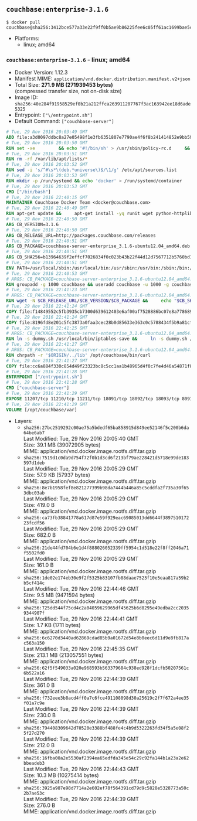 ## `couchbase:enterprise-3.1.6`

```console
$ docker pull couchbase@sha256:3412bce577a33e22f9ff0b5ae9b86225fee6c05ff61ac1699bae5c122c6b9724
```

-	Platforms:
	-	linux; amd64

### `couchbase:enterprise-3.1.6` - linux; amd64

-	Docker Version: 1.12.3
-	Manifest MIME: `application/vnd.docker.distribution.manifest.v2+json`
-	Total Size: **271.9 MB (271939453 bytes)**  
	(compressed transfer size, not on-disk size)
-	Image ID: `sha256:40e284f91958529ef0b21a212ffca263911207767f3ac163942ee18d6ade5325`
-	Entrypoint: `["\/entrypoint.sh"]`
-	Default Command: `["couchbase-server"]`

```dockerfile
# Tue, 29 Nov 2016 20:03:49 GMT
ADD file:a3d0097ddbc8a27e05498f1e3fb6351807e7790ae4f6f8b241414852e9bb59b8 in / 
# Tue, 29 Nov 2016 20:03:50 GMT
RUN set -xe 		&& echo '#!/bin/sh' > /usr/sbin/policy-rc.d 	&& echo 'exit 101' >> /usr/sbin/policy-rc.d 	&& chmod +x /usr/sbin/policy-rc.d 		&& dpkg-divert --local --rename --add /sbin/initctl 	&& cp -a /usr/sbin/policy-rc.d /sbin/initctl 	&& sed -i 's/^exit.*/exit 0/' /sbin/initctl 		&& echo 'force-unsafe-io' > /etc/dpkg/dpkg.cfg.d/docker-apt-speedup 		&& echo 'DPkg::Post-Invoke { "rm -f /var/cache/apt/archives/*.deb /var/cache/apt/archives/partial/*.deb /var/cache/apt/*.bin || true"; };' > /etc/apt/apt.conf.d/docker-clean 	&& echo 'APT::Update::Post-Invoke { "rm -f /var/cache/apt/archives/*.deb /var/cache/apt/archives/partial/*.deb /var/cache/apt/*.bin || true"; };' >> /etc/apt/apt.conf.d/docker-clean 	&& echo 'Dir::Cache::pkgcache ""; Dir::Cache::srcpkgcache "";' >> /etc/apt/apt.conf.d/docker-clean 		&& echo 'Acquire::Languages "none";' > /etc/apt/apt.conf.d/docker-no-languages 		&& echo 'Acquire::GzipIndexes "true"; Acquire::CompressionTypes::Order:: "gz";' > /etc/apt/apt.conf.d/docker-gzip-indexes 		&& echo 'Apt::AutoRemove::SuggestsImportant "false";' > /etc/apt/apt.conf.d/docker-autoremove-suggests
# Tue, 29 Nov 2016 20:03:51 GMT
RUN rm -rf /var/lib/apt/lists/*
# Tue, 29 Nov 2016 20:03:52 GMT
RUN sed -i 's/^#\s*\(deb.*universe\)$/\1/g' /etc/apt/sources.list
# Tue, 29 Nov 2016 20:03:53 GMT
RUN mkdir -p /run/systemd && echo 'docker' > /run/systemd/container
# Tue, 29 Nov 2016 20:03:53 GMT
CMD ["/bin/bash"]
# Tue, 29 Nov 2016 22:40:15 GMT
MAINTAINER Couchbase Docker Team <docker@couchbase.com>
# Tue, 29 Nov 2016 22:40:49 GMT
RUN apt-get update &&     apt-get install -yq runit wget python-httplib2 chrpath     lsof lshw sysstat net-tools numactl  &&     apt-get autoremove && apt-get clean &&     rm -rf /var/lib/apt/lists/* /tmp/* /var/tmp/*
# Tue, 29 Nov 2016 22:40:50 GMT
ARG CB_VERSION=3.1.6
# Tue, 29 Nov 2016 22:40:50 GMT
ARG CB_RELEASE_URL=http://packages.couchbase.com/releases
# Tue, 29 Nov 2016 22:40:51 GMT
ARG CB_PACKAGE=couchbase-server-enterprise_3.1.6-ubuntu12.04_amd64.deb
# Tue, 29 Nov 2016 22:40:51 GMT
ARG CB_SHA256=b13964639f2effcf7026834f0c023b43b22f44d12d7567712b5760bd1829ad6b
# Tue, 29 Nov 2016 22:40:51 GMT
ENV PATH=/usr/local/sbin:/usr/local/bin:/usr/sbin:/usr/bin:/sbin:/bin:/opt/couchbase/bin:/opt/couchbase/bin/tools:/opt/couchbase/bin/install
# Tue, 29 Nov 2016 22:40:53 GMT
# ARGS: CB_PACKAGE=couchbase-server-enterprise_3.1.6-ubuntu12.04_amd64.deb CB_RELEASE_URL=http://packages.couchbase.com/releases CB_SHA256=b13964639f2effcf7026834f0c023b43b22f44d12d7567712b5760bd1829ad6b CB_VERSION=3.1.6
RUN groupadd -g 1000 couchbase && useradd couchbase -u 1000 -g couchbase -M
# Tue, 29 Nov 2016 22:41:23 GMT
# ARGS: CB_PACKAGE=couchbase-server-enterprise_3.1.6-ubuntu12.04_amd64.deb CB_RELEASE_URL=http://packages.couchbase.com/releases CB_SHA256=b13964639f2effcf7026834f0c023b43b22f44d12d7567712b5760bd1829ad6b CB_VERSION=3.1.6
RUN wget -N $CB_RELEASE_URL/$CB_VERSION/$CB_PACKAGE &&     echo "$CB_SHA256  $CB_PACKAGE" | sha256sum -c - &&     dpkg -i ./$CB_PACKAGE && rm -f ./$CB_PACKAGE
# Tue, 29 Nov 2016 22:41:24 GMT
COPY file:f14849552c5fb3935cb7300d639612403e6af00af7528886bc07e8a778689a7e in /etc/service/couchbase-server/run 
# Tue, 29 Nov 2016 22:41:24 GMT
COPY file:8196fd8e201c5fc3873a0faa3cec28b0d85633e363c0c5788434f5b9a81cfa5b in /usr/local/bin/ 
# Tue, 29 Nov 2016 22:41:25 GMT
# ARGS: CB_PACKAGE=couchbase-server-enterprise_3.1.6-ubuntu12.04_amd64.deb CB_RELEASE_URL=http://packages.couchbase.com/releases CB_SHA256=b13964639f2effcf7026834f0c023b43b22f44d12d7567712b5760bd1829ad6b CB_VERSION=3.1.6
RUN ln -s dummy.sh /usr/local/bin/iptables-save &&     ln -s dummy.sh /usr/local/bin/lvdisplay &&     ln -s dummy.sh /usr/local/bin/vgdisplay &&     ln -s dummy.sh /usr/local/bin/pvdisplay
# Tue, 29 Nov 2016 22:41:27 GMT
# ARGS: CB_PACKAGE=couchbase-server-enterprise_3.1.6-ubuntu12.04_amd64.deb CB_RELEASE_URL=http://packages.couchbase.com/releases CB_SHA256=b13964639f2effcf7026834f0c023b43b22f44d12d7567712b5760bd1829ad6b CB_VERSION=3.1.6
RUN chrpath -r '$ORIGIN/../lib' /opt/couchbase/bin/curl
# Tue, 29 Nov 2016 22:41:27 GMT
COPY file:cc6a884f330c854d49f23323bc8c5cc1aa1b48965d4f0c7fe4d46a54871f866f in / 
# Tue, 29 Nov 2016 22:41:28 GMT
ENTRYPOINT ["/entrypoint.sh"]
# Tue, 29 Nov 2016 22:41:28 GMT
CMD ["couchbase-server"]
# Tue, 29 Nov 2016 22:41:29 GMT
EXPOSE 11207/tcp 11210/tcp 11211/tcp 18091/tcp 18092/tcp 18093/tcp 8091/tcp 8092/tcp 8093/tcp 8094/tcp
# Tue, 29 Nov 2016 22:41:29 GMT
VOLUME [/opt/couchbase/var]
```

-	Layers:
	-	`sha256:27bc2519292c00ae75a5bdedf65ba858915d849ee52146f5c200b6da64be6ab7`  
		Last Modified: Tue, 29 Nov 2016 20:05:40 GMT  
		Size: 39.1 MB (39072905 bytes)  
		MIME: application/vnd.docker.image.rootfs.diff.tar.gzip
	-	`sha256:7519d1c0da9d754f72f0b1d3cd6f213bf79ae228421d5718e99de183597d1deb`  
		Last Modified: Tue, 29 Nov 2016 20:05:29 GMT  
		Size: 57.9 KB (57937 bytes)  
		MIME: application/vnd.docker.image.rootfs.diff.tar.gzip
	-	`sha256:8e7b1958fef8e821277399b98da7444b446a85c5cddfa2f735a30f653dbc03ab`  
		Last Modified: Tue, 29 Nov 2016 20:05:29 GMT  
		Size: 419.0 B  
		MIME: application/vnd.docker.image.rootfs.diff.tar.gzip
	-	`sha256:ca73fb38841778a617d87e59f929eac69085013dd6644f389751017223fcdf56`  
		Last Modified: Tue, 29 Nov 2016 20:05:29 GMT  
		Size: 682.0 B  
		MIME: application/vnd.docker.image.rootfs.diff.tar.gzip
	-	`sha256:21de44fd704b6e1d4f888026052339ff5954c1d518e22f8ff2046a71f5502fd0`  
		Last Modified: Tue, 29 Nov 2016 20:05:29 GMT  
		Size: 161.0 B  
		MIME: application/vnd.docker.image.rootfs.diff.tar.gzip
	-	`sha256:1de02e174eb30e9f2f5325b83107fb88daae7523f10e5eaa817a59b2b5cf414c`  
		Last Modified: Tue, 29 Nov 2016 22:44:46 GMT  
		Size: 9.5 MB (9471594 bytes)  
		MIME: application/vnd.docker.image.rootfs.diff.tar.gzip
	-	`sha256:725dd544f75cd4c2a04059629965df45625b6d8295e49edba2cc20359344907f`  
		Last Modified: Tue, 29 Nov 2016 22:44:41 GMT  
		Size: 1.7 KB (1711 bytes)  
		MIME: application/vnd.docker.image.rootfs.diff.tar.gzip
	-	`sha256:6c6270d3440ad62869cdad85b9a01672d54e8b0eec6d11d9e8fb817ac563a150`  
		Last Modified: Tue, 29 Nov 2016 22:45:35 GMT  
		Size: 213.1 MB (213057551 bytes)  
		MIME: application/vnd.docker.image.rootfs.diff.tar.gzip
	-	`sha256:62f5f549033a020e968593b563379684c938ed928f1dcfb50207561c6b522a16`  
		Last Modified: Tue, 29 Nov 2016 22:44:39 GMT  
		Size: 361.0 B  
		MIME: application/vnd.docker.image.rootfs.diff.tar.gzip
	-	`sha256:f732eee3b8acd4ff0a7c6fce491108098d30a25619c2f7f672a4ee35f01a7c9e`  
		Last Modified: Tue, 29 Nov 2016 22:44:39 GMT  
		Size: 230.0 B  
		MIME: application/vnd.docker.image.rootfs.diff.tar.gzip
	-	`sha256:794408309642d70520e3388bf488fe4c4b9d5322263fd34f5a5e08f25f27d270`  
		Last Modified: Tue, 29 Nov 2016 22:44:39 GMT  
		Size: 212.0 B  
		MIME: application/vnd.docker.image.rootfs.diff.tar.gzip
	-	`sha256:16fba00a2e5530af2394ea65edfda345e54c29c92fa144b1a23a2e62bbeadeb3`  
		Last Modified: Tue, 29 Nov 2016 22:44:43 GMT  
		Size: 10.3 MB (10275414 bytes)  
		MIME: application/vnd.docker.image.rootfs.diff.tar.gzip
	-	`sha256:3925a987e98d7714a2e602ef78f564391cd79d9c5828e5328773a50c2b7ae53c`  
		Last Modified: Tue, 29 Nov 2016 22:44:39 GMT  
		Size: 276.0 B  
		MIME: application/vnd.docker.image.rootfs.diff.tar.gzip

